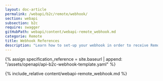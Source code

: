 ```yaml
---
layout: doc-article
permalink: /webapi/b2c/remote/webhook/
section: webapi
subsection: b2c
require: swagger
gitHubPath: webapi/content/webapi-remote_webhook.md
categorie: Remote
title: Webhook References
description: "Learn how to set-up your webhook in order to receive Remote notifications."
---
```

{% assign specification_reference = site.baseurl | append: "/assets/openapi/api-b2c-webhook-template.yaml" %}

{% include_relative content/webapi-remote_webhook.md %}